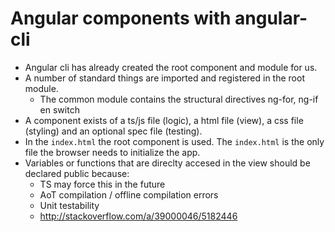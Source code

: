 Angular components with angular-cli
================================================================

- Angular cli has already created the root component and module for us.
- A number of standard things are imported and registered in the root module.
  - The common module contains the structural directives ng-for, ng-if en switch
- A component exists of a ts/js file (logic), a html file (view), a css file (styling) and an optional spec file (testing).
- In the `index.html` the root component is used. The `index.html` is the only file the browser needs to initialize the app.
- Variables or functions that are direclty accesed in the view should be declared public because:
    - TS may force this in the future
    - AoT compilation / offline compilation errors
    - Unit testability
    - http://stackoverflow.com/a/39000046/5182446